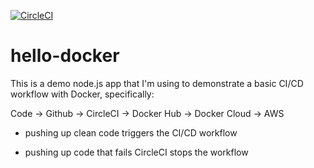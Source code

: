 [![CircleCI](https://circleci.com/gh/roberttaraya/hello-docker.svg?style=shield)](https://circleci.com/gh/roberttaraya/hello-docker)

# hello-docker

This is a demo node.js app that I'm using to demonstrate a basic CI/CD workflow with Docker, specifically:

Code -> Github -> CircleCI -> Docker Hub -> Docker Cloud -> AWS

* pushing up clean code triggers the CI/CD workflow

* pushing up code that fails CircleCI stops the workflow

